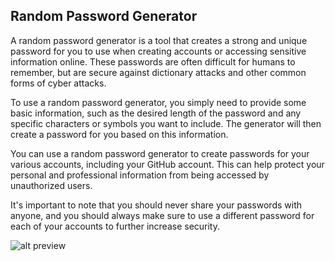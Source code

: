 ## Random Password Generator

A random password generator is a tool that creates a strong and unique password for you to use when creating accounts or accessing sensitive information online. These passwords are often difficult for humans to remember, but are secure against dictionary attacks and other common forms of cyber attacks.

To use a random password generator, you simply need to provide some basic information, such as the desired length of the password and any specific characters or symbols you want to include. The generator will then create a password for you based on this information.

You can use a random password generator to create passwords for your various accounts, including your GitHub account. This can help protect your personal and professional information from being accessed by unauthorized users.

It's important to note that you should never share your passwords with anyone, and you should always make sure to use a different password for each of your accounts to further increase security.

![alt preview](https://i.ibb.co/7v3vWdB/Random-Password-Generator-Adobe-Express.gif)
